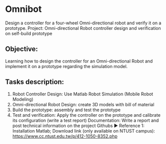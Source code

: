 # Omnibot
Design a controller for a four-wheel Omni-directional robot and verify it on a prototype. 
Project:
Omni-directional Robot controller design and verification on self-build prototype

## Objective: 
Learning how to design the controller for an Omni-directional Robot and implement it on a prototype regarding the simulation model. 

## Tasks description:
 1. Robot Controller Design: Use Matlab Robot Simulation (Mobile Robot Modeling)
 2. Omni-directional Robot Design: create 3D models with bill of material
 3. Build the prototype: assembly and test the prototype
 4. Test and verification: Apply the controller on the prototype and calibrate its configuration (write a test report)
Documentation: Write a report and post technical information on the project Githubs
▶️ Reference
1: Installation Matlab;
Download link (only available on NTUST campus): https://www.cc.ntust.edu.tw/p/412-1050-8352.php
